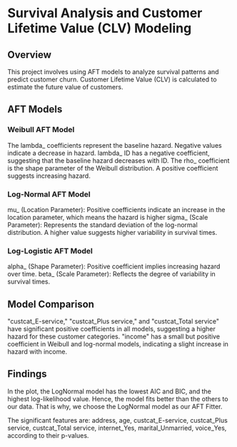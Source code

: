 # Survival Analysis and Customer Lifetime Value (CLV) Modeling

## Overview
This project involves using AFT models to analyze survival patterns and predict customer churn. 
Customer Lifetime Value (CLV) is calculated to estimate the future value of customers.



## AFT Models
### Weibull AFT Model
The lambda_ coefficients represent the baseline hazard. Negative values indicate a decrease in hazard. lambda_ ID has a negative coefficient, suggesting that the baseline hazard decreases with ID.
The rho_ coefficient is the shape parameter of the Weibull distribution. A positive coefficient suggests increasing hazard.

### Log-Normal AFT Model
mu_ (Location Parameter): Positive coefficients indicate an increase in the location parameter, which means the hazard is higher
sigma_ (Scale Parameter): Represents the standard deviation of the log-normal distribution. A higher value suggests higher variability in survival times.

### Log-Logistic AFT Model
alpha_ (Shape Parameter): Positive coefficient implies increasing hazard over time.
beta_ (Scale Parameter): Reflects the degree of variability in survival times.

## Model Comparison
"custcat_E-service," "custcat_Plus service," and "custcat_Total service" have significant positive coefficients in all models, suggesting a higher hazard for these customer categories.
"income" has a small but positive coefficient in Weibull and log-normal models, indicating a slight increase in hazard with income.

## Findings
In the plot, the LogNormal model has the lowest AIC and BIC, and the highest log-likelihood value. Hence, the model fits better than the others to our data. That is why, we choose the LogNormal model as our AFT Fitter.

The significant features are: address, age, custcat_E-service, custcat_Plus service, custcat_Total service, internet_Yes, marital_Unmarried, voice_Yes, according to their p-values.


